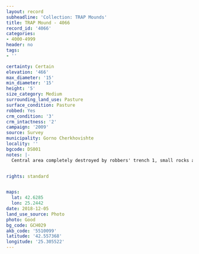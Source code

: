 ```yaml
---
layout: record
subheadline: 'Collection: TRAP Mounds'
title: TRAP Mound - 4066
record_id: '4066'
categories:
- 4000-4999
header: no
tags:
- ''

certainty: Certain
elevation: '466'
max_diameter: '15'
min_diameter: '15'
height: '5'
size_category: Medium
surrounding_land_use: Pasture
surface_condition: Pasture
robbed: Yes
crm_condition: '3'
crm_intactness: '2'
campaign: '2009'
source: Survey
municipality: Gorno Cherkhovishte
locality: ''
bgcode: DS001
notes: |-
  Central area completely destroyed by robbers' trench 1, small rocks and sandy soil on surface.


rights: standard


maps:
  lat: 42.6285
  lon: 25.2442
date: 2018-12-05
land_use_source: Photo
photo: Good
bg_code: GCH029
akb_code: '5510099'
latitude: '42.557368'
longitude: '25.305522'
---
```

